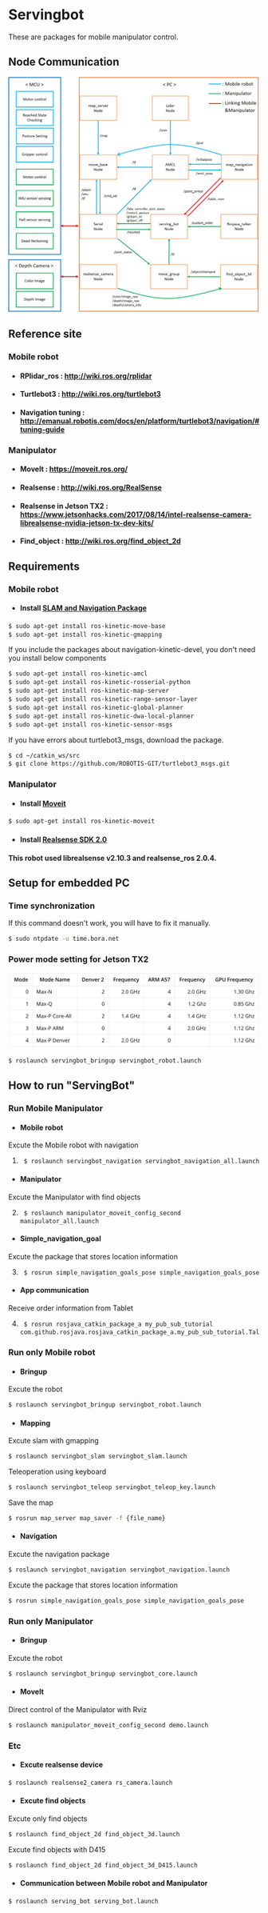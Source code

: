 # Servingbot
These are packages for mobile manipulator control.
## Node Communication
<img src="./img/Mobile_Manpulator_Node.jpg"  class="center">

## Reference site
### Mobile robot
- #### RPlidar_ros : http://wiki.ros.org/rplidar
- #### Turtlebot3 : http://wiki.ros.org/turtlebot3
- #### Navigation tuning : http://emanual.robotis.com/docs/en/platform/turtlebot3/navigation/#tuning-guide
### Manipulator
- #### MoveIt : https://moveit.ros.org/
- #### Realsense : http://wiki.ros.org/RealSense
- #### Realsense in Jetson TX2 : https://www.jetsonhacks.com/2017/08/14/intel-realsense-camera-librealsense-nvidia-jetson-tx-dev-kits/
- #### Find_object : http://wiki.ros.org/find_object_2d

## Requirements
### Mobile robot
- #### Install [SLAM and Navigation Package](http://emanual.robotis.com/docs/en/platform/turtlebot3/pc_setup/#install-dependent-ros-packages)
```bash
$ sudo apt-get install ros-kinetic-move-base
$ sudo apt-get install ros-kinetic-gmapping
```
 If you include the packages about navigation-kinetic-devel, you don't need you install below components
```bash
$ sudo apt-get install ros-kinetic-amcl
$ sudo apt-get install ros-kinetic-rosserial-python
$ sudo apt-get install ros-kinetic-map-server
$ sudo apt-get install ros-kinetic-range-sensor-layer
$ sudo apt-get install ros-kinetic-global-planner
$ sudo apt-get install ros-kinetic-dwa-local-planner
$ sudo apt-get install ros-kinetic-sensor-msgs
```
 If you have errors about turtlebot3_msgs, download the package.
```bash
$ cd ~/catkin_ws/src
$ git clone https://github.com/ROBOTIS-GIT/turtlebot3_msgs.git
```
### Manipulator
- #### Install [Moveit](https://moveit.ros.org/install/)
```bash
$ sudo apt-get install ros-kinetic-moveit
```
- #### Install [Realsense SDK 2.0](https://github.com/BeomSol/servingbot_ros/tree/master/serving_arm/realsense_ros)
 #### This robot used librealsense v2.10.3 and realsense_ros 2.0.4.

## Setup for embedded PC 
### Time synchronization
If this command doesn't work, you will have to fix it manually.
```bash
$ sudo ntpdate -u time.bora.net
```
### Power mode setting for Jetson TX2
<img src="./img/Jetson_TX2_power_mode.png"  class="center">

```bash
$ roslaunch servingbot_bringup servingbot_robot.launch
```

## How to run "ServingBot"
### Run Mobile Manipulator
- #### Mobile robot
 Excute the Mobile robot with navigation

1. <pre><code> $ roslaunch servingbot_navigation servingbot_navigation_all.launch </code></pre>
- #### Manipulator
 Excute the Manipulator with find objects

2. <pre><code> $ roslaunch manipulator_moveit_config_second manipulator_all.launch </code></pre>
- #### Simple_navigation_goal
 Excute the package that stores location information

3. <pre><code> $ rosrun simple_navigation_goals_pose simple_navigation_goals_pose </code></pre>
- #### App communication
 Receive order information from Tablet

4. <pre><code> $ rosrun rosjava_catkin_package_a my_pub_sub_tutorial com.github.rosjava.rosjava_catkin_package_a.my_pub_sub_tutorial.Talker </code></pre>

### Run only Mobile robot
- #### Bringup
 Excute the robot
```bash
$ roslaunch servingbot_bringup servingbot_robot.launch
```
- #### Mapping
 Excute slam with gmapping
```bash
$ roslaunch servingbot_slam servingbot_slam.launch
```
 Teleoperation using keyboard
```bash
$ roslaunch servingbot_teleop servingbot_teleop_key.launch
```
 Save the map
```bash
$ rosrun map_server map_saver -f {file_name}
```
- #### Navigation
 Excute the navigation package
```bash
$ roslaunch servingbot_navigation servingbot_navigation.launch
```
 Excute the package that stores location information
```bash
$ rosrun simple_navigation_goals_pose simple_navigation_goals_pose
```
### Run only Manipulator
- #### Bringup
 Excute the robot
```bash
$ roslaunch servingbot_bringup servingbot_core.launch
```
- #### MoveIt
 Direct control of the Manipulator with Rviz
```bash
$ roslaunch manipulator_moveit_config_second demo.launch
```
### Etc
- #### Excute realsense device
```bash
$ roslaunch realsense2_camera rs_camera.launch
```
- #### Excute find objects
 Excute only find objects
```bash
$ roslaunch find_object_2d find_object_3d.launch
```
 Excute find objects with D415
```bash
$ roslaunch find_object_2d find_object_3d_D415.launch
```
- #### Communication between Mobile robot and Manipulator
```bash
$ roslaunch serving_bot serving_bot.launch
```